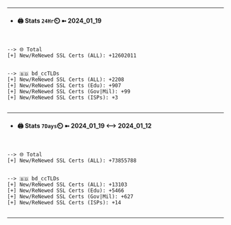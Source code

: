 

---
- #### 🖨️ **Stats** `24Hr`⏲️ ➼ 2024_01_19
```console


--> 🌐 Total
[+] New/ReNewed SSL Certs (ALL): +12602011


--> 🇧🇩 bd_ccTLDs
[+] New/ReNewed SSL Certs (ALL): +2208
[+] New/ReNewed SSL Certs (Edu): +907
[+] New/ReNewed SSL Certs (Gov|Mil): +99
[+] New/ReNewed SSL Certs (ISPs): +3


```

---
- #### 🖨️ **Stats** `7Days`⏲️ ➼ 2024_01_19 <--> 2024_01_12
```console


--> 🌐 Total
[+] New/ReNewed SSL Certs (ALL): +73855788


--> 🇧🇩 bd_ccTLDs
[+] New/ReNewed SSL Certs (ALL): +13103
[+] New/ReNewed SSL Certs (Edu): +5466
[+] New/ReNewed SSL Certs (Gov|Mil): +627
[+] New/ReNewed SSL Certs (ISPs): +14


```

---

